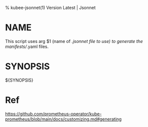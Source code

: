% kubee-jsonnet(1) Version Latest | Jsonnet
# NAME

This script uses arg $1 (name of *.jsonnet file to use) to generate the manifests/*.yaml files.

# SYNOPSIS


${SYNOPSIS}


# Ref

https://github.com/prometheus-operator/kube-prometheus/blob/main/docs/customizing.md#generating




